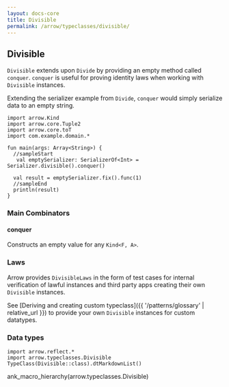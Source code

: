 ```yaml
---
layout: docs-core
title: Divisible
permalink: /arrow/typeclasses/divisible/
---
```


## Divisible




`Divisible` extends upon `Divide` by providing an empty method called `conquer`.
`conquer` is useful for proving identity laws when working with `Divisible` instances.

Extending the serializer example from `Divide`, `conquer` would simply serialize data to an empty string.

```kotlin:ank:playground
import arrow.Kind
import arrow.core.Tuple2
import arrow.core.toT
import com.example.domain.*

fun main(args: Array<String>) {
  //sampleStart
   val emptySerializer: SerializerOf<Int> = Serializer.divisible().conquer()

  val result = emptySerializer.fix().func(1)
  //sampleEnd
  println(result)
}
```

### Main Combinators

#### conquer

Constructs an empty value for any `Kind<F, A>`.

### Laws

Arrow provides `DivisibleLaws` in the form of test cases for internal verification of lawful instances and third party apps creating their own `Divisible` instances.

See [Deriving and creating custom typeclass]({{ '/patterns/glossary' | relative_url }}) to provide your own `Divisible` instances for custom datatypes.

### Data types

```kotlin:ank:replace
import arrow.reflect.*
import arrow.typeclasses.Divisible
TypeClass(Divisible::class).dtMarkdownList()
```

ank_macro_hierarchy(arrow.typeclasses.Divisible)
